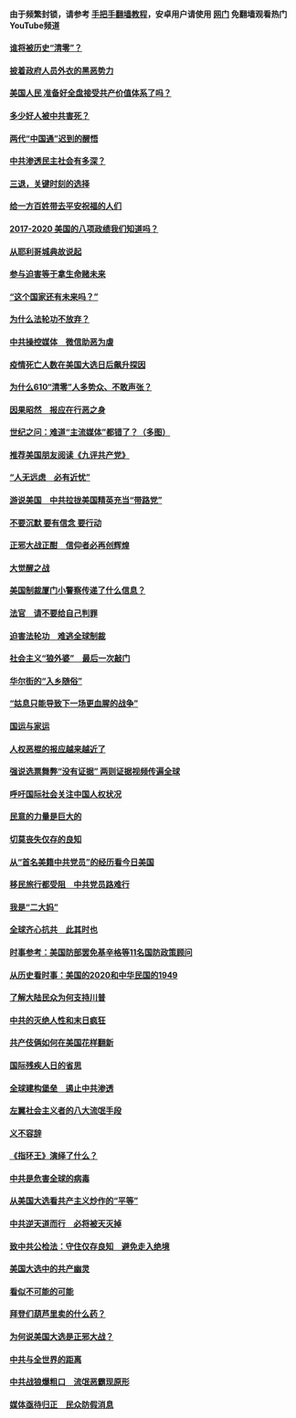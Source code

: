 #### 由于频繁封锁，请参考 [手把手翻墙教程](https://github.com/gfw-breaker/guides/wiki/)，安卓用户请使用 [网门](https://github.com/gfw-breaker/nogfw/blob/master/dl.md?t=01022003) 免翻墙观看热门YouTube频道 

#### [谁将被历史“清零”？](../pages/73/417485.md?t=01022003) 

#### [披着政府人员外衣的黑恶势力](../pages/73/417442.md?t=01022003) 

#### [美国人民 准备好全盘接受共产价值体系了吗？](../pages/73/417491.md?t=01022003) 

#### [多少好人被中共害死？](../pages/73/417144.md?t=01022003) 

#### [两代“中国通”迟到的醒悟](../pages/73/417064.md?t=01022003) 

#### [中共渗透民主社会有多深？](../pages/73/417063.md?t=01022003) 

#### [三退，关键时刻的选择](../pages/73/416969.md?t=01022003) 

#### [给一方百姓带去平安祝福的人们](../pages/73/416941.md?t=01022003) 

#### [2017-2020  美国的八项政绩我们知道吗？](../pages/73/416968.md?t=01022003) 

#### [从耶利哥城典故说起](../pages/73/416892.md?t=01022003) 

#### [参与迫害等于拿生命赌未来](../pages/73/416856.md?t=01022003) 

#### [“这个国家还有未来吗？”](../pages/73/416852.md?t=01022003) 

#### [为什么法轮功不放弃？](../pages/73/416864.md?t=01022003) 

#### [中共操控媒体　微信助恶为虐](../pages/73/416724.md?t=01022003) 

#### [疫情死亡人数在美国大选日后飙升探因](../pages/73/416606.md?t=01022003) 

#### [为什么610“清零”人多势众、不敢声张？](../pages/73/416632.md?t=01022003) 

#### [因果昭然　报应在行恶之身](../pages/73/416582.md?t=01022003) 

#### [世纪之问：难道“主流媒体”都错了？（多图）](../pages/73/416571.md?t=01022003) 

#### [推荐美国朋友阅读《九评共产党》](../pages/73/416510.md?t=01022003) 

#### [“人无远虑　必有近忧”](../pages/73/416513.md?t=01022003) 

#### [游说美国　中共拉拢美国精英充当“带路党”](../pages/73/416529.md?t=01022003) 

#### [不要沉默 要有信念 要行动](../pages/73/416457.md?t=01022003) 

#### [正邪大战正酣　信仰者必再创辉煌](../pages/73/416433.md?t=01022003) 

#### [大觉醒之战](../pages/73/416456.md?t=01022003) 

#### [美国制裁厦门小警察传递了什么信息？](../pages/73/416432.md?t=01022003) 

#### [法官　请不要给自己判罪](../pages/73/416379.md?t=01022003) 

#### [迫害法轮功　难逃全球制裁](../pages/73/416380.md?t=01022003) 

#### [社会主义“狼外婆”　最后一次敲门](../pages/73/416394.md?t=01022003) 

#### [华尔街的“入乡随俗”](../pages/73/416395.md?t=01022003) 

#### [“姑息只能导致下一场更血腥的战争”](../pages/73/416223.md?t=01022003) 

#### [国运与家运](../pages/73/416224.md?t=01022003) 

#### [人权恶棍的报应越来越近了](../pages/73/416276.md?t=01022003) 

#### [强说选票舞弊“没有证据” 两则证据视频传遍全球](../pages/73/416227.md?t=01022003) 

#### [呼吁国际社会关注中国人权状况](../pages/73/416135.md?t=01022003) 

#### [民意的力量是巨大的](../pages/73/416222.md?t=01022003) 

#### [切莫丧失仅存的良知](../pages/73/416134.md?t=01022003) 

#### [从“首名美籍中共党员”的经历看今日美国](../pages/73/416114.md?t=01022003) 

#### [移民旅行都受阻　中共党员路难行](../pages/73/416033.md?t=01022003) 

#### [我是“二大妈”](../pages/73/415529.md?t=01022003) 

#### [全球齐心抗共　此其时也](../pages/73/415989.md?t=01022003) 

#### [时事参考：美国防部罢免基辛格等11名国防政策顾问](../pages/73/415970.md?t=01022003) 

#### [从历史看时事：美国的2020和中华民国的1949](../pages/73/415949.md?t=01022003) 

#### [了解大陆民众为何支持川普](../pages/73/415950.md?t=01022003) 

#### [中共的灭绝人性和末日疯狂](../pages/73/415944.md?t=01022003) 

#### [共产伎俩如何在美国花样翻新](../pages/73/415908.md?t=01022003) 

#### [国际残疾人日的省思](../pages/73/415849.md?t=01022003) 

#### [全球建构堡垒　遏止中共渗透](../pages/73/415850.md?t=01022003) 

#### [左翼社会主义者的八大流氓手段](../pages/73/415802.md?t=01022003) 

#### [义不容辞](../pages/73/415807.md?t=01022003) 

#### [《指环王》演绎了什么？](../pages/73/415739.md?t=01022003) 

#### [中共是危害全球的病毒](../pages/73/415569.md?t=01022003) 

#### [从美国大选看共产主义炒作的“平等”](../pages/73/415654.md?t=01022003) 

#### [中共逆天道而行　必将被天灭掉](../pages/73/415626.md?t=01022003) 

#### [致中共公检法：守住仅存良知　避免走入绝境](../pages/73/415627.md?t=01022003) 

#### [美国大选中的共产幽灵](../pages/73/415618.md?t=01022003) 

#### [看似不可能的可能](../pages/73/415619.md?t=01022003) 

#### [拜登们葫芦里卖的什么药？](../pages/73/415531.md?t=01022003) 

#### [为何说美国大选是正邪大战？](../pages/73/415530.md?t=01022003) 

#### [中共与全世界的距离](../pages/73/415435.md?t=01022003) 

#### [中共战狼爆粗口　流氓恶霸现原形](../pages/73/415426.md?t=01022003) 

#### [媒体亟待归正　民众防假消息](../pages/73/415402.md?t=01022003) 

